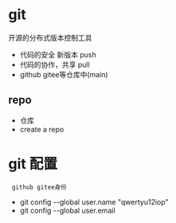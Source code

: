 # git

开源的分布式版本控制工具
   - 代码的安全  新版本  push
   - 代码的协作，共享 pull
   - github gitee等仓库中(main)


## repo
   - 仓库
   - create a repo
# git 配置
     github gitee身份
   - git config --global user.name "qwertyu12iop"
   - git config --global user.email